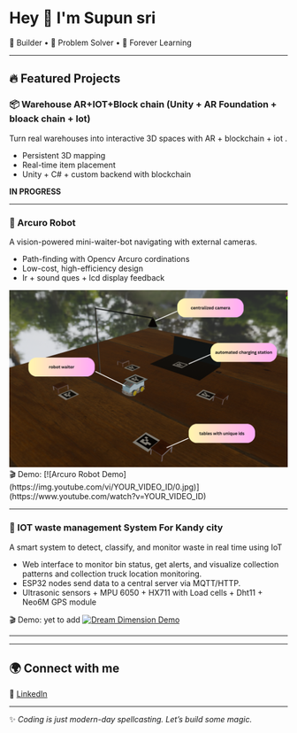# Hey 👋 I'm Supun sri

🚀 Builder • 🧩 Problem Solver • 🌱 Forever Learning

---

## 🔥 Featured Projects

### 📦 Warehouse AR+IOT+Block chain (Unity + AR Foundation + bloack chain + Iot)
Turn real warehouses into interactive 3D spaces with AR + blockchain + iot .

- Persistent 3D mapping
- Real-time item placement
- Unity + C# + custom backend with blockchain

**IN PROGRESS**

---

### 🤖 Arcuro Robot
A vision-powered mini-waiter-bot navigating with external cameras.

- Path-finding with Opencv Arcuro cordinations
- Low-cost, high-efficiency design
- Ir + sound ques + lcd display feedback
<img src="https://github.com/superEGG23/robotics-project-robot-waiter-with-OpenCV-Arcuro-Library/blob/main/centralized%20camera.png?raw=true" />
🎬 Demo:  
[![Arcuro Robot Demo](https://img.youtube.com/vi/YOUR_VIDEO_ID/0.jpg)](https://www.youtube.com/watch?v=YOUR_VIDEO_ID)

---


### 🧠 IOT waste management System For Kandy city
A smart system to detect, classify, and monitor waste in real time using IoT

- Web interface to monitor bin status, get alerts, and visualize collection patterns and collection truck location monitoring.
- ESP32 nodes send data to a central server via MQTT/HTTP.
- Ultrasonic sensors + MPU 6050 + HX711 with Load cells + Dht11 + Neo6M GPS module

🎬 Demo:  yet to add
[![Dream Dimension Demo](https://img.youtube.com/vi/YOUR_VIDEO_ID/0.jpg)](https://www.youtube.com/watch?v=YOUR_VIDEO_ID)

---



---

## 🌍 Connect with me
💼 [LinkedIn](#) 

---

✨ *Coding is just modern-day spellcasting. Let’s build some magic.*

